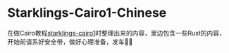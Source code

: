 # Starklings-Cairo1-Chinese

在做Cairo教程[starklings-cairo1](https://github.com/shramee/starklings-cairo1)时整理出来的内容，里边包含一些Rust的内容，开始前请系好安全带，做好心理准备，发车🏄‍♀️
